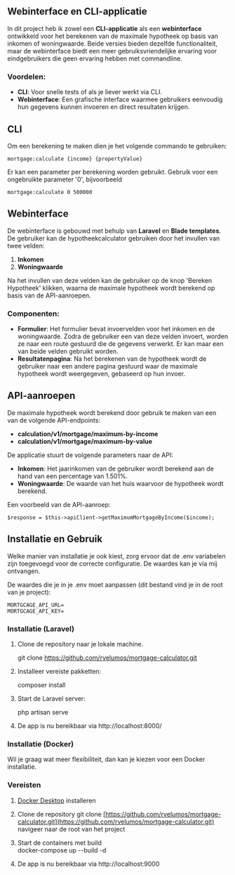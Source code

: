 
## Webinterface en CLI-applicatie

In dit project heb ik zowel een **CLI-applicatie** als een **webinterface** ontwikkeld voor het berekenen van de maximale hypotheek op basis van inkomen of woningwaarde. Beide versies bieden dezelfde functionaliteit, maar de webinterface biedt een meer gebruiksvriendelijke ervaring voor eindgebruikers die geen ervaring hebben met commandline.

### Voordelen:
- **CLI**: Voor snelle tests of als je liever werkt via CLI.
- **Webinterface**: Een grafische interface waarmee gebruikers eenvoudig hun gegevens kunnen invoeren en direct resultaten krijgen.

## CLI
Om een berekening te maken dien je het volgende commando te gebruiken:

    mortgage:calculate {income} {propertyValue}  


Er kan een parameter per berekening worden gebruikt. Gebruik voor een ongebruikte parameter '0', bijvoorbeeld

    mortgage:calculate 0 500000  

## Webinterface

De webinterface is gebouwd met behulp van **Laravel** en **Blade templates**. De gebruiker kan de hypotheekcalculator gebruiken door het invullen van twee velden:
1. **Inkomen**
2. **Woningwaarde**

Na het invullen van deze velden kan de gebruiker op de knop 'Bereken Hypotheek' klikken, waarna de maximale hypotheek wordt berekend op basis van de API-aanroepen.

### Componenten:
- **Formulier**: Het formulier bevat invoervelden voor het inkomen en de woningwaarde. Zodra de gebruiker een van deze velden invoert, worden ze naar een route gestuurd die de gegevens verwerkt. Er kan maar een van beide velden gebruikt worden.
- **Resultatenpagina**: Na het berekenen van de hypotheek wordt de gebruiker naar een andere pagina gestuurd waar de maximale hypotheek wordt weergegeven, gebaseerd op hun invoer.

## API-aanroepen

De maximale hypotheek wordt berekend door gebruik te maken van een van de volgende API-endpoints:
- **calculation/v1/mortgage/maximum-by-income**
- **calculation/v1/mortgage/maximum-by-value**

De applicatie stuurt de volgende parameters naar de API:
- **Inkomen**: Het jaarinkomen van de gebruiker wordt berekend aan de hand van een percentage van 1.501%.
- **Woningwaarde**: De waarde van het huis waarvoor de hypotheek wordt berekend.

Een voorbeeld van de API-aanroep:

    $response = $this->apiClient->getMaximumMortgageByIncome($income);  


## Installatie en Gebruik

Welke manier van installatie je ook kiest, zorg ervoor dat de .env variabelen zijn toegevoegd voor de correcte configuratie. De waardes kan je via mij ontvangen.

De waardes die je in je .env moet aanpassen (dit bestand vind je in de root van je project):


    MORTGCAGE_API_URL=  
    MORTGCAGE_API_KEY=


### Installatie (Laravel)
1. Clone de repository naar je lokale machine.

   git clone https://github.com/rvelumos/mortgage-calculator.git

2. Installeer vereiste pakketten:

   composer install

3. Start de Laravel server:

   php artisan serve

4.  De app is nu bereikbaar via http://localhost:8000/

### Installatie (Docker)

Wil je graag wat meer flexibiliteit, dan kan je kiezen voor een Docker installatie.

### Vereisten
1. [Docker Desktop](https://www.docker.com/products/docker-desktop) installeren

2. Clone de repository
   git clone [https://github.com/rvelumos/mortgage-calculator.git](https://github.com/rvelumos/mortgage-calculator.git)
   navigeer naar de root van het project

3. Start de containers met build  
   docker-compose up --build -d

4. De app is nu bereikbaar via http://localhost:9000
